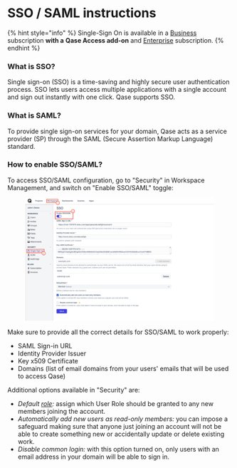 # SSO / SAML instructions

{% hint style="info" %}
Single-Sign On is available in a [Business](../subscriptions/business-plan.md) subscription **with a** **Qase Access add-on** and [Enterprise](../subscriptions/enterprise-plan.md) subscription.
{% endhint %}

### What is SSO?

Single sign-on (SSO) is a time-saving and highly secure user authentication process. SSO lets users access multiple applications with a single account and sign out instantly with one click. Qase supports SSO.

### What is SAML?

To provide single sign-on services for your domain, Qase acts as a service provider (SP) through the SAML (Secure Assertion Markup Language) standard.

### How to enable SSO/SAML?

To access SSO/SAML configuration, go to "Security" in Workspace Management, and switch on "Enable SSO/SAML" toggle:

<figure><img src="../../.gitbook/assets/81952.png" alt="" width="563"><figcaption></figcaption></figure>

Make sure to provide all the correct details for SSO/SAML to work properly:

* SAML Sign-in URL
* Identity Provider Issuer
* Key x509 Certificate
* Domains (list of email domains from your users' emails that will be used to access Qase)



Additional options available in "Security" are:

* _Default_ [_role_](https://help.qase.io/en/articles/5563741-workspace-management-roles)_:_ assign which User Role should be granted to any new members joining the account.
* _Automatically add new users as read-only members:_ you can impose a safeguard making sure that anyone just joining an account will not be able to create something new or accidentally update or delete existing work.
* _Disable common login:_ with this option turned on, only users with an email address in your domain will be able to sign in.




